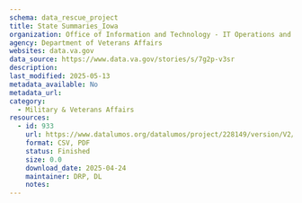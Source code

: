 ```yaml
---
schema: data_rescue_project 
title: State Summaries_Iowa
organization: Office of Information and Technology - IT Operations and Services (ITOPS)
agency: Department of Veterans Affairs
websites: data.va.gov
data_source: https://www.data.va.gov/stories/s/7g2p-v3sr
description: 
last_modified: 2025-05-13
metadata_available: No
metadata_url: 
category:
  - Military & Veterans Affairs 
resources:
  - id: 933
    url: https://www.datalumos.org/datalumos/project/228149/version/V2/view
    format: CSV, PDF
    status: Finished
    size: 0.0
    download_date: 2025-04-24
    maintainer: DRP, DL
    notes: 
---
```

